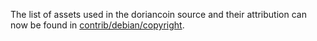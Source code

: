The list of assets used in the doriancoin source and their attribution can now be found in [contrib/debian/copyright](../contrib/debian/copyright).
